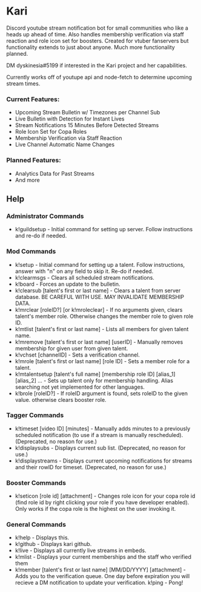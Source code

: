 # Kari
Discord youtube stream notification bot for small communities who like a heads up ahead of time. Also handles membership verification via staff reaction and role icon set for boosters. Created for vtuber fanservers but functionality extends to just about anyone. Much more functionality planned.  
  
DM dyskinesia#5199 if interested in the Kari project and her capabilities.  
  
Currently works off of youtupe api and node-fetch to determine upcoming stream times.   
  
### Current Features:  
+ Upcoming Stream Bulletin w/ Timezones per Channel Sub
+ Live Bulletin with Detection for Instant Lives		
+ Stream Notifications 15 Minutes Before Detected Streams  
+ Role Icon Set for Copa Roles  
+ Membership Verification via Staff Reaction  
+ Live Channel Automatic Name Changes  
  
### Planned Features:    
+ Analytics Data for Past Streams 
+ And more 
  
## Help ##  
### Administrator Commands
+ k!guildsetup - Initial command for setting up server. Follow instructions and re-do if needed.

### Mod Commands
+ k!setup - Initial command for setting up a talent. Follow instructions, answer with "n" on any field to skip it. Re-do if needed.
+ k!clearmsgs - Clears all scheduled stream notifications.
+ k!board - Forces an update to the bulletin.
+ k!clearsub [talent's first or last name] - Clears a talent from server database. BE CAREFUL WITH USE. MAY INVALIDATE MEMBERSHIP DATA.
+ k!mrclear [roleID?] [or k!mroleclear] - If no arguments given, clears talent's member role. Otherwise changes the member role to given role ID.
+ k!mtlist [talent's first or last name] - Lists all members for given talent name.
+ k!mremove [talent's first or last name] [userID] - Manually removes membership for given user from given talent.
+ k!vchset [channelID] - Sets a verification channel.
+ k!mrole [talent\'s first or last name] [role ID] - Sets a member role for a talent.
+ k!mtalentsetup [talent\'s full name] [membership role ID] [alias_1] [alias_2] ... - Sets up talent only for membership handling. Alias searching not yet implemented for other languages.
+ k!brole [roleID?] - If roleID argument is found, sets roleID to the given value. otherwise clears booster role.

### Tagger Commands
+ k!timeset [video ID] [minutes] - Manually adds minutes to a previously scheduled notification (to use if a stream is manually rescheduled). (Deprecated, no reason for use.)
+ k!displaysubs - Displays current sub list. (Deprecated, no reason for use.)
+ k!displaystreams - Displays current upcoming notifications for streams and their rowID for timeset. (Deprecated, no reason for use.)

### Booster Commands
+ k!seticon [role id] [attachment] - Changes role icon for your copa role id (find role id by right clicking your role if you have developer enabled). Only works if the copa role is the highest on the user invoking it.

### General Commands
+ k!help - Displays this.
+ k!github - Displays kari github.
+ k!live - Displays all currently live streams in embeds.
+ k!mlist - Displays your current memberships and the staff who verified them
+ k!member [talent's first or last name] [MM/DD/YYYY] [attachment] - Adds you to the verification queue. One day before expiration you will recieve a DM notification to update your verification.
k!ping - Pong!	  

